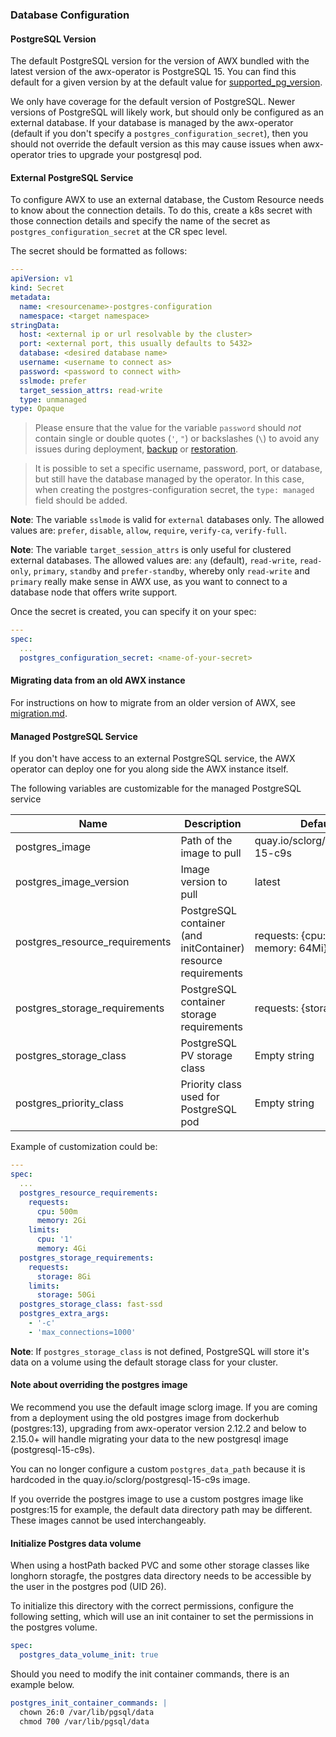 ### Database Configuration

#### PostgreSQL Version

The default PostgreSQL version for the version of AWX bundled with the latest version of the awx-operator is PostgreSQL 15. You can find this default for a given version by at the default value for [supported_pg_version](https://github.com/ansible/awx-operator/blob/ffba1b4712a0b03f1faedfa70e3a9ef0d443e4a6/roles/installer/vars/main.yml#L7).

We only have coverage for the default version of PostgreSQL. Newer versions of PostgreSQL will likely work, but should only be configured as an external database. If your database is managed by the awx-operator (default if you don't specify a `postgres_configuration_secret`), then you should not override the default version as this may cause issues when awx-operator tries to upgrade your postgresql pod.

#### External PostgreSQL Service

To configure AWX to use an external database, the Custom Resource needs to know about the connection details. To do this, create a k8s secret with those connection details and specify the name of the secret as `postgres_configuration_secret` at the CR spec level.


The secret should be formatted as follows:

```yaml
---
apiVersion: v1
kind: Secret
metadata:
  name: <resourcename>-postgres-configuration
  namespace: <target namespace>
stringData:
  host: <external ip or url resolvable by the cluster>
  port: <external port, this usually defaults to 5432>
  database: <desired database name>
  username: <username to connect as>
  password: <password to connect with>
  sslmode: prefer
  target_session_attrs: read-write
  type: unmanaged
type: Opaque
```

> Please ensure that the value for the variable `password` should _not_ contain single or double quotes (`'`, `"`) or backslashes (`\`) to avoid any issues during deployment, [backup](https://github.com/ansible/awx-operator/tree/devel/roles/backup) or [restoration](https://github.com/ansible/awx-operator/tree/devel/roles/restore).

> It is possible to set a specific username, password, port, or database, but still have the database managed by the operator. In this case, when creating the postgres-configuration secret, the `type: managed` field should be added.

**Note**: The variable `sslmode` is valid for `external` databases only. The allowed values are: `prefer`, `disable`, `allow`, `require`, `verify-ca`, `verify-full`.

**Note**: The variable `target_session_attrs` is only useful for clustered external databases. The allowed values are: `any` (default), `read-write`, `read-only`, `primary`, `standby` and `prefer-standby`, whereby only `read-write` and `primary` really make sense in AWX use, as you want to connect to a database node that offers write support.

Once the secret is created, you can specify it on your spec:

```yaml
---
spec:
  ...
  postgres_configuration_secret: <name-of-your-secret>
```

#### Migrating data from an old AWX instance

For instructions on how to migrate from an older version of AWX, see [migration.md](../migration/migration.md).

#### Managed PostgreSQL Service

If you don't have access to an external PostgreSQL service, the AWX operator can deploy one for you along side the AWX instance itself.

The following variables are customizable for the managed PostgreSQL service

| Name                                          | Description                                                     | Default                                 |
| --------------------------------------------- | --------------------------------------------------------------- | --------------------------------------- |
| postgres_image                                | Path of the image to pull                                       | quay.io/sclorg/postgresql-15-c9s        |
| postgres_image_version                        | Image version to pull                                           | latest                                  |
| postgres_resource_requirements                | PostgreSQL container (and initContainer) resource requirements  | requests: {cpu: 10m, memory: 64Mi}      |
| postgres_storage_requirements                 | PostgreSQL container storage requirements                       | requests: {storage: 8Gi}                |
| postgres_storage_class                        | PostgreSQL PV storage class                                     | Empty string                            |
| postgres_priority_class                       | Priority class used for PostgreSQL pod                          | Empty string                            |

Example of customization could be:

```yaml
---
spec:
  ...
  postgres_resource_requirements:
    requests:
      cpu: 500m
      memory: 2Gi
    limits:
      cpu: '1'
      memory: 4Gi
  postgres_storage_requirements:
    requests:
      storage: 8Gi
    limits:
      storage: 50Gi
  postgres_storage_class: fast-ssd
  postgres_extra_args:
    - '-c'
    - 'max_connections=1000'
```

**Note**: If `postgres_storage_class` is not defined, PostgreSQL will store it's data on a volume using the default storage class for your cluster.

#### Note about overriding the postgres image

We recommend you use the default image sclorg image. If you are coming from a deployment using the old postgres image from dockerhub (postgres:13), upgrading from awx-operator version 2.12.2 and below to 2.15.0+ will handle migrating your data to the new postgresql image (postgresql-15-c9s).

You can no longer configure a custom `postgres_data_path` because it is hardcoded in the quay.io/sclorg/postgresql-15-c9s image.

If you override the postgres image to use a custom postgres image like postgres:15 for example, the default data directory path may be different. These images cannot be used interchangeably.

#### Initialize Postgres data volume

When using a hostPath backed PVC and some other storage classes like longhorn storagfe, the postgres data directory needs to be accessible by the user in the postgres pod (UID 26).

To initialize this directory with the correct permissions, configure the following setting, which will use an init container to set the permissions in the postgres volume.

```yaml
spec:
  postgres_data_volume_init: true
```

Should you need to modify the init container commands, there is an example below.

```yaml
postgres_init_container_commands: |
  chown 26:0 /var/lib/pgsql/data
  chmod 700 /var/lib/pgsql/data
```
